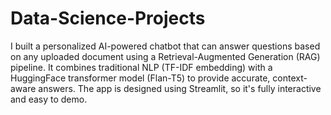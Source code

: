 # Data-Science-Projects


I built a personalized AI-powered chatbot that can answer questions based on any uploaded document using a Retrieval-Augmented Generation (RAG) pipeline. It combines traditional NLP (TF-IDF embedding) with a HuggingFace transformer model (Flan-T5) to provide accurate, context-aware answers. The app is designed using Streamlit, so it's fully interactive and easy to demo.
